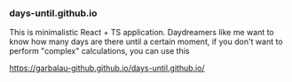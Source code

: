 ### days-until.github.io

This is minimalistic React + TS application. Daydreamers like me want to know how many days are there until a certain moment, if you don't want to perform "complex" calculations, you can use this

https://garbalau-github.github.io/days-until.github.io/
